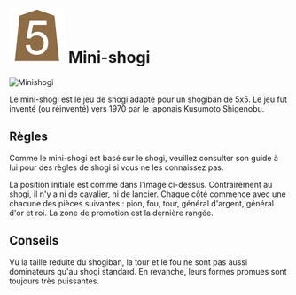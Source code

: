 
# ![Minishogi](https://github.com/gbtami/pychess-variants/blob/master/static/icons/minishogi.svg) Mini-shogi

![Minishogi](https://github.com/gbtami/pychess-variants/blob/master/static/images/ShogiGuide/Minishogi.png)

Le mini-shogi est le jeu de shogi adapté pour un shogiban de 5x5. Le jeu fut inventé (ou réinventé) vers 1970 par le japonais Kusumoto Shigenobu.

## Règles

Comme le mini-shogi est basé sur le shogi, veuillez consulter son guide à lui pour des règles de shogi si vous ne les connaissez pas.

La position initiale est comme dans l'image ci-dessus. Contrairement au shogi, il n'y a ni de cavalier, ni de lancier. Chaque côté commence avec une chacune des pièces suivantes : pion, fou, tour, général d'argent, général d'or et roi. La zone de promotion est la dernière rangée.

## Conseils

Vu la taille reduite du shogiban, la tour et le fou ne sont pas aussi dominateurs qu'au shogi standard. En revanche, leurs formes promues sont toujours très puissantes.
